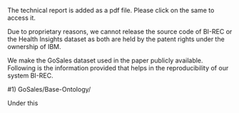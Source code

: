 The technical report is added as a pdf file. Please click on the same to access it.

Due to proprietary reasons, we cannot release the source code of BI-REC or the Health Insights dataset as both are held by the patent rights under the ownership of IBM.

We make the GoSales dataset used in the paper publicly available. Following is the information provided that helps in the reproducibility of our system BI-REC.

#1) GoSales/Base-Ontology/

Under this
